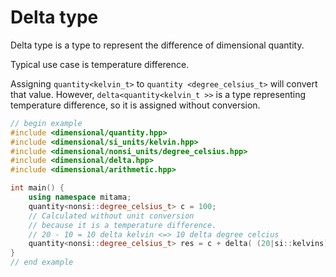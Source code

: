 # Delta type

Delta type is a type to represent the difference of dimensional quantity.

Typical use case is temperature difference.

Assigning `quantity<kelvin_t>` to `quantity <degree_celsius_t>` will convert that value.
However, `delta<quantity<kelvin_t >>` is a type representing temperature difference, so it is assigned without conversion.


```cpp
// begin example
#include <dimensional/quantity.hpp>
#include <dimensional/si_units/kelvin.hpp>
#include <dimensional/nonsi_units/degree_celsius.hpp>
#include <dimensional/delta.hpp>
#include <dimensional/arithmetic.hpp>

int main() {
    using namespace mitama;
    quantity<nonsi::degree_celsius_t> c = 100;
    // Calculated without unit conversion
    // because it is a temperature difference.
    // 20 - 10 = 10 delta kelvin <=> 10 delta degree celcius
    quantity<nonsi::degree_celsius_t> res = c + delta( (20|si::kelvins) - (10|si::kelvins) ); 
}
// end example
```
